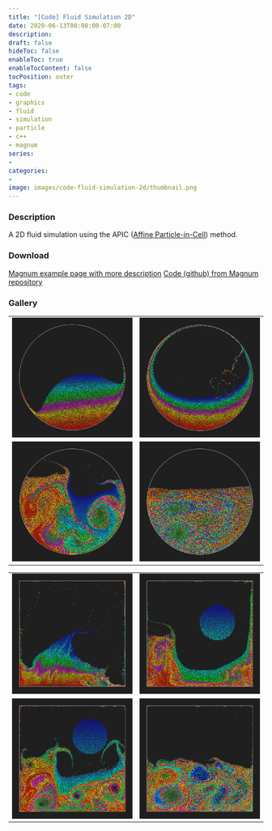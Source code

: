 ```yaml
---
title: "[Code] Fluid Simulation 2D"
date: 2020-06-13T00:00:00-07:00
description: 
draft: false
hideToc: false
enableToc: true
enableTocContent: false
tocPosition: outer
tags:
- code
- graphics
- fluid
- simulation
- particle
- c++
- magnum
series:
-
categories:
-
image: images/code-fluid-simulation-2d/thumbnail.png
---
```




<!--more-->
### Description
A 2D fluid simulation using the APIC ([Affine Particle-in-Cell](https://dl.acm.org/doi/10.1145/2766996)) method.


### Download
[Magnum example page with more description](https://doc.magnum.graphics/magnum/examples-fluidsimulation2d.html)
[Code (github) from Magnum repository](https://github.com/mosra/magnum-examples/tree/master/src/fluidsimulation2d)


### Gallery
<p align="center">
<table style="border-collapse: collapse; border: none; width: 100%">
<tr>
<td>
<img src="/images/code-fluid-simulation-2d/1.png" alt="A screenshot of the program" style="width: 100%;"/>
</td>
<td>
<img src="/images/code-fluid-simulation-2d/2.png" alt="A screenshot of the program" style="width: 100%;"/>
</td>
</tr>
<tr>
<td>
<img src="/images/code-fluid-simulation-2d/3.png" alt="A screenshot of the program" style="width: 100%;"/>
</td>
<td>
<img src="/images/code-fluid-simulation-2d/4.png" alt="A screenshot of the program" style="width: 100%;"/>
</td>
</tr>
</table>

<table style="border-collapse: collapse; border: none; width: 100%">
<tr>
<td>
<img src="/images/code-fluid-simulation-2d/5.png" alt="A screenshot of the program" style="width: 100%;"/>
</td>
<td>
<img src="/images/code-fluid-simulation-2d/6.png" alt="A screenshot of the program" style="width: 100%;"/>
</td>
</tr>
<tr>
<td>
<img src="/images/code-fluid-simulation-2d/7.png" alt="A screenshot of the program" style="width: 100%;"/>
</td>
<td>
<img src="/images/code-fluid-simulation-2d/8.png" alt="A screenshot of the program" style="width: 100%;"/>
</td>
</tr>
</table>
</p>
